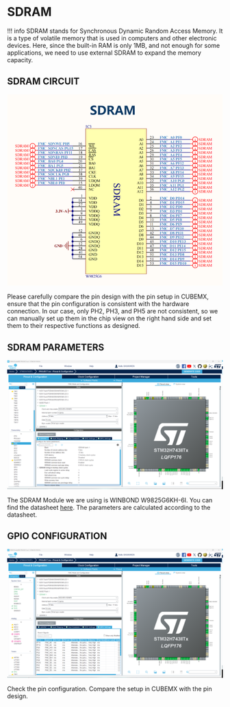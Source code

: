 # SDRAM
!!! info
    SDRAM stands for Synchronous Dynamic Random Access Memory. It is a type of volatile memory that is used in computers and other electronic devices. Here, since the built-in RAM is only 1MB, and not enough for some applications, we need to use external SDRAM to expand the memory capacity.

## SDRAM CIRCUIT
![SDRAM_CIRCUIT](sdram_circuit.png)

Please carefully compare the pin design with the pin setup in CUBEMX, ensure that the pin configuration is consistent with the hardware connection. In our case, only PH2, PH3, and PH5 are not consistent, so we can manually set up them in the chip view on the right hand side and set them to their respective functions as designed.

## SDRAM PARAMETERS
![SDRAM_PARA](sdram_para.png)

The SDRAM Module we are using is WINBOND W9825G6KH-6I. You can find the datasheet [here](http://www.cuishuaiwen.com:7500/DEV/FK-STM32H743/w9825g6kh.pdf). The parameters are calculated according to the datasheet.

## GPIO CONFIGURATION
![SDRAM_GPIO](sdram_gpio.png)

Check the pin configuration. Compare the setup in CUBEMX with the pin design.
